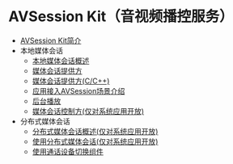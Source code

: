 # AVSession Kit（音视频播控服务）
<!--Kit: AVSession Kit-->
<!--Subsystem: Multimedia-->
<!--Owner: @ccfriend; @liao_qian-->
<!--Designer: @ccfriend-->
<!--Tester: @chenmingxi1_huawei-->
<!--Adviser: @w_Machine_cc-->

- [AVSession Kit简介](avsession-overview.md)
- 本地媒体会话<!--local-avsession-->
  - [本地媒体会话概述](local-avsession-overview.md)
  - [媒体会话提供方](using-avsession-developer.md)
  - [媒体会话提供方(C/C++)](using-ohavsession-developer.md)
  - [应用接入AVSession场景介绍](avsession-access-scene.md)
  - [后台播放](avsession-background-scene.md)
  <!--Del-->
  - [媒体会话控制方(仅对系统应用开放)](using-avsession-controller.md)
  <!--DelEnd-->
- 分布式媒体会话<!--distributed-avsession-->
  <!--Del-->
  - [分布式媒体会话概述(仅对系统应用开放)](distributed-avsession-overview.md)
  - [使用分布式媒体会话(仅对系统应用开放)](using-distributed-avsession.md)
  <!--DelEnd-->
  - [使用通话设备切换组件](using-switch-call-devices.md)
